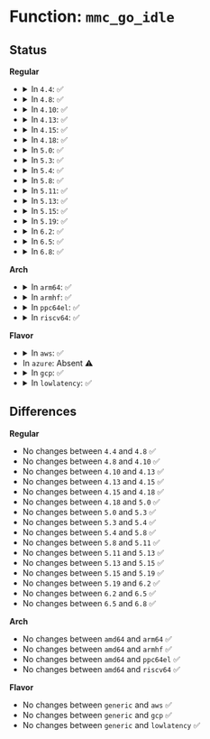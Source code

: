 # Function: <code>mmc_go_idle</code>

## Status
<b>Regular</b>
<ul>
<li>
<details>
<summary>In <code>4.4</code>: ✅</summary>

```c
int mmc_go_idle(struct mmc_host *host);
```

**Collision:** Unique Global

**Inline:** No

**Transformation:** False

**Instances:**

```
In drivers/mmc/core/mmc_ops.c (ffffffff816c5c50)
Location: drivers/mmc/core/mmc_ops.c:147
Inline: False
Direct callers:
  - drivers/mmc/core/core.c:mmc_rescan
  - drivers/mmc/core/mmc.c:mmc_init_card
  - drivers/mmc/core/sd.c:mmc_sd_get_cid
  - drivers/mmc/core/sd.c:mmc_sd_get_cid
  - drivers/mmc/core/sd.c:mmc_attach_sd
  - drivers/mmc/core/sdio.c:mmc_sdio_init_card
  - drivers/mmc/core/sdio.c:mmc_sdio_init_card
  - drivers/mmc/core/sdio.c:mmc_sdio_power_restore
  - drivers/mmc/core/sdio.c:mmc_sdio_resume
```
**Symbols:**

```
ffffffff816c5c50-ffffffff816c5d27: mmc_go_idle (STB_GLOBAL)
```
</details>
</li>
<li>
<details>
<summary>In <code>4.8</code>: ✅</summary>

```c
int mmc_go_idle(struct mmc_host *host);
```

**Collision:** Unique Global

**Inline:** No

**Transformation:** False

**Instances:**

```
In drivers/mmc/core/mmc_ops.c (ffffffff81728ad0)
Location: drivers/mmc/core/mmc_ops.c:142
Inline: False
Direct callers:
  - drivers/mmc/core/core.c:mmc_rescan
  - drivers/mmc/core/mmc.c:mmc_init_card
  - drivers/mmc/core/sd.c:mmc_attach_sd
  - drivers/mmc/core/sd.c:mmc_sd_get_cid
  - drivers/mmc/core/sd.c:mmc_sd_get_cid
  - drivers/mmc/core/sdio.c:mmc_sdio_power_restore
  - drivers/mmc/core/sdio.c:mmc_sdio_resume
  - drivers/mmc/core/sdio.c:mmc_sdio_init_card
  - drivers/mmc/core/sdio.c:mmc_sdio_init_card
```
**Symbols:**

```
ffffffff81728ad0-ffffffff81728ba7: mmc_go_idle (STB_GLOBAL)
```
</details>
</li>
<li>
<details>
<summary>In <code>4.10</code>: ✅</summary>

```c
int mmc_go_idle(struct mmc_host *host);
```

**Collision:** Unique Global

**Inline:** No

**Transformation:** False

**Instances:**

```
In drivers/mmc/core/mmc_ops.c (ffffffff8175bae0)
Location: drivers/mmc/core/mmc_ops.c:128
Inline: False
Direct callers:
  - drivers/mmc/core/core.c:mmc_rescan
  - drivers/mmc/core/mmc.c:mmc_init_card
  - drivers/mmc/core/sd.c:mmc_attach_sd
  - drivers/mmc/core/sd.c:mmc_sd_get_cid
  - drivers/mmc/core/sd.c:mmc_sd_get_cid
  - drivers/mmc/core/sdio.c:mmc_sdio_power_restore
  - drivers/mmc/core/sdio.c:mmc_sdio_resume
  - drivers/mmc/core/sdio.c:mmc_sdio_init_card
  - drivers/mmc/core/sdio.c:mmc_sdio_init_card
```
**Symbols:**

```
ffffffff8175bae0-ffffffff8175bbb7: mmc_go_idle (STB_GLOBAL)
```
</details>
</li>
<li>
<details>
<summary>In <code>4.13</code>: ✅</summary>

```c
int mmc_go_idle(struct mmc_host *host);
```

**Collision:** Unique Global

**Inline:** No

**Transformation:** False

**Instances:**

```
In drivers/mmc/core/mmc_ops.c (ffffffff81779f60)
Location: drivers/mmc/core/mmc_ops.c:135
Inline: False
Direct callers:
  - drivers/mmc/core/core.c:mmc_rescan
  - drivers/mmc/core/mmc.c:mmc_init_card
  - drivers/mmc/core/sd.c:mmc_attach_sd
  - drivers/mmc/core/sd.c:mmc_sd_get_cid
  - drivers/mmc/core/sd.c:mmc_sd_get_cid
  - drivers/mmc/core/sdio.c:mmc_sdio_power_restore
  - drivers/mmc/core/sdio.c:mmc_sdio_resume
  - drivers/mmc/core/sdio.c:mmc_sdio_init_card
  - drivers/mmc/core/sdio.c:mmc_sdio_resend_if_cond
```
**Symbols:**

```
ffffffff81779f60-ffffffff8177a031: mmc_go_idle (STB_GLOBAL)
```
</details>
</li>
<li>
<details>
<summary>In <code>4.15</code>: ✅</summary>

```c
int mmc_go_idle(struct mmc_host *host);
```

**Collision:** Unique Global

**Inline:** No

**Transformation:** False

**Instances:**

```
In drivers/mmc/core/mmc_ops.c (ffffffff817f03b0)
Location: drivers/mmc/core/mmc_ops.c:136
Inline: False
Direct callers:
  - drivers/mmc/core/core.c:mmc_rescan
  - drivers/mmc/core/mmc.c:mmc_init_card
  - drivers/mmc/core/sd.c:mmc_attach_sd
  - drivers/mmc/core/sd.c:mmc_sd_get_cid
  - drivers/mmc/core/sd.c:mmc_sd_get_cid
  - drivers/mmc/core/sdio.c:mmc_sdio_power_restore
  - drivers/mmc/core/sdio.c:mmc_sdio_resume
  - drivers/mmc/core/sdio.c:mmc_sdio_init_card
  - drivers/mmc/core/sdio.c:mmc_sdio_resend_if_cond
```
**Symbols:**

```
ffffffff817f03b0-ffffffff817f0481: mmc_go_idle (STB_GLOBAL)
```
</details>
</li>
<li>
<details>
<summary>In <code>4.18</code>: ✅</summary>

```c
int mmc_go_idle(struct mmc_host *host);
```

**Collision:** Unique Global

**Inline:** No

**Transformation:** False

**Instances:**

```
In drivers/mmc/core/mmc_ops.c (ffffffff818396d0)
Location: drivers/mmc/core/mmc_ops.c:136
Inline: False
Direct callers:
  - drivers/mmc/core/core.c:mmc_rescan
  - drivers/mmc/core/mmc.c:mmc_init_card
  - drivers/mmc/core/sd.c:mmc_attach_sd
  - drivers/mmc/core/sdio.c:mmc_sdio_sw_reset
  - drivers/mmc/core/sdio.c:mmc_sdio_init_card
  - drivers/mmc/core/sdio.c:mmc_sdio_resend_if_cond
```
**Symbols:**

```
ffffffff818396d0-ffffffff818397a1: mmc_go_idle (STB_GLOBAL)
```
</details>
</li>
<li>
<details>
<summary>In <code>5.0</code>: ✅</summary>

```c
int mmc_go_idle(struct mmc_host *host);
```

**Collision:** Unique Global

**Inline:** No

**Transformation:** False

**Instances:**

```
In drivers/mmc/core/mmc_ops.c (ffffffff81865700)
Location: drivers/mmc/core/mmc_ops.c:136
Inline: False
Direct callers:
  - drivers/mmc/core/core.c:mmc_rescan
  - drivers/mmc/core/mmc.c:mmc_init_card
  - drivers/mmc/core/sd.c:mmc_attach_sd
  - drivers/mmc/core/sdio.c:mmc_sdio_sw_reset
  - drivers/mmc/core/sdio.c:mmc_sdio_init_card
  - drivers/mmc/core/sdio.c:mmc_sdio_resend_if_cond
```
**Symbols:**

```
ffffffff81865700-ffffffff818657d1: mmc_go_idle (STB_GLOBAL)
```
</details>
</li>
<li>
<details>
<summary>In <code>5.3</code>: ✅</summary>

```c
int mmc_go_idle(struct mmc_host *host);
```

**Collision:** Unique Global

**Inline:** No

**Transformation:** False

**Instances:**

```
In drivers/mmc/core/mmc_ops.c (ffffffff818a9530)
Location: drivers/mmc/core/mmc_ops.c:132
Inline: False
Direct callers:
  - drivers/mmc/core/core.c:mmc_rescan
  - drivers/mmc/core/mmc.c:mmc_init_card
  - drivers/mmc/core/sd.c:mmc_attach_sd
  - drivers/mmc/core/sd.c:mmc_sd_get_cid
  - drivers/mmc/core/sd.c:mmc_sd_get_cid
  - drivers/mmc/core/sdio.c:mmc_sdio_sw_reset
  - drivers/mmc/core/sdio.c:mmc_sdio_init_card
  - drivers/mmc/core/sdio.c:mmc_sdio_resend_if_cond
```
**Symbols:**

```
ffffffff818a9530-ffffffff818a9601: mmc_go_idle (STB_GLOBAL)
```
</details>
</li>
<li>
<details>
<summary>In <code>5.4</code>: ✅</summary>

```c
int mmc_go_idle(struct mmc_host *host);
```

**Collision:** Unique Global

**Inline:** No

**Transformation:** False

**Instances:**

```
In drivers/mmc/core/mmc_ops.c (ffffffff818db970)
Location: drivers/mmc/core/mmc_ops.c:132
Inline: False
Direct callers:
  - drivers/mmc/core/core.c:mmc_rescan
  - drivers/mmc/core/mmc.c:mmc_init_card
  - drivers/mmc/core/sd.c:mmc_attach_sd
  - drivers/mmc/core/sd.c:mmc_sd_get_cid
  - drivers/mmc/core/sd.c:mmc_sd_get_cid
  - drivers/mmc/core/sdio.c:mmc_sdio_sw_reset
  - drivers/mmc/core/sdio.c:mmc_sdio_init_card
  - drivers/mmc/core/sdio.c:mmc_sdio_resend_if_cond
```
**Symbols:**

```
ffffffff818db970-ffffffff818dba41: mmc_go_idle (STB_GLOBAL)
```
</details>
</li>
<li>
<details>
<summary>In <code>5.8</code>: ✅</summary>

```c
int mmc_go_idle(struct mmc_host *host);
```

**Collision:** Unique Global

**Inline:** No

**Transformation:** False

**Instances:**

```
In drivers/mmc/core/mmc_ops.c (ffffffff819ae760)
Location: drivers/mmc/core/mmc_ops.c:134
Inline: False
Direct callers:
  - drivers/mmc/core/core.c:mmc_rescan_try_freq
  - drivers/mmc/core/mmc.c:mmc_init_card
  - drivers/mmc/core/sd.c:mmc_attach_sd
  - drivers/mmc/core/sd.c:mmc_sd_get_cid
  - drivers/mmc/core/sd.c:mmc_sd_get_cid
  - drivers/mmc/core/sdio.c:mmc_sdio_sw_reset
  - drivers/mmc/core/sdio.c:mmc_sdio_init_card
  - drivers/mmc/core/sdio.c:mmc_sdio_init_card
  - drivers/mmc/core/sdio.c:mmc_sdio_init_card
```
**Symbols:**

```
ffffffff819ae760-ffffffff819ae831: mmc_go_idle (STB_GLOBAL)
```
</details>
</li>
<li>
<details>
<summary>In <code>5.11</code>: ✅</summary>

```c
int mmc_go_idle(struct mmc_host *host);
```

**Collision:** Unique Global

**Inline:** No

**Transformation:** False

**Instances:**

```
In drivers/mmc/core/mmc_ops.c (ffffffff819b0dc0)
Location: drivers/mmc/core/mmc_ops.c:134
Inline: False
Direct callers:
  - drivers/mmc/core/core.c:mmc_rescan_try_freq
  - drivers/mmc/core/mmc.c:mmc_init_card
  - drivers/mmc/core/sd.c:mmc_attach_sd
  - drivers/mmc/core/sd.c:mmc_sd_get_cid
  - drivers/mmc/core/sd.c:mmc_sd_get_cid
  - drivers/mmc/core/sdio.c:mmc_sdio_sw_reset
  - drivers/mmc/core/sdio.c:mmc_sdio_init_card
  - drivers/mmc/core/sdio.c:mmc_sdio_init_card
  - drivers/mmc/core/sdio.c:mmc_sdio_init_card
```
**Symbols:**

```
ffffffff819b0dc0-ffffffff819b0e91: mmc_go_idle (STB_GLOBAL)
```
</details>
</li>
<li>
<details>
<summary>In <code>5.13</code>: ✅</summary>

```c
int mmc_go_idle(struct mmc_host *host);
```

**Collision:** Unique Global

**Inline:** No

**Transformation:** False

**Instances:**

```
In drivers/mmc/core/mmc_ops.c (ffffffff819956a0)
Location: drivers/mmc/core/mmc_ops.c:134
Inline: False
Direct callers:
  - drivers/mmc/core/core.c:mmc_rescan_try_freq
  - drivers/mmc/core/mmc.c:mmc_init_card
  - drivers/mmc/core/sd.c:mmc_attach_sd
  - drivers/mmc/core/sd.c:mmc_sd_get_cid
  - drivers/mmc/core/sd.c:mmc_sd_get_cid
  - drivers/mmc/core/sdio.c:mmc_sdio_sw_reset
  - drivers/mmc/core/sdio.c:mmc_sdio_init_card
  - drivers/mmc/core/sdio.c:mmc_sdio_init_card
  - drivers/mmc/core/sdio.c:mmc_sdio_init_card
```
**Symbols:**

```
ffffffff819956a0-ffffffff81995771: mmc_go_idle (STB_GLOBAL)
```
</details>
</li>
<li>
<details>
<summary>In <code>5.15</code>: ✅</summary>

```c
int mmc_go_idle(struct mmc_host *host);
```

**Collision:** Unique Global

**Inline:** No

**Transformation:** False

**Instances:**

```
In drivers/mmc/core/mmc_ops.c (ffffffff81a41280)
Location: drivers/mmc/core/mmc_ops.c:139
Inline: False
Direct callers:
  - drivers/mmc/core/core.c:mmc_rescan_try_freq
  - drivers/mmc/core/mmc.c:mmc_init_card
  - drivers/mmc/core/sd.c:mmc_attach_sd
  - drivers/mmc/core/sd.c:mmc_sd_get_cid
  - drivers/mmc/core/sd.c:mmc_sd_get_cid
  - drivers/mmc/core/sdio.c:mmc_sdio_sw_reset
  - drivers/mmc/core/sdio.c:mmc_sdio_init_card
  - drivers/mmc/core/sdio.c:mmc_sdio_init_card
  - drivers/mmc/core/sdio.c:mmc_sdio_init_card
```
**Symbols:**

```
ffffffff81a41280-ffffffff81a41363: mmc_go_idle (STB_GLOBAL)
```
</details>
</li>
<li>
<details>
<summary>In <code>5.19</code>: ✅</summary>

```c
int mmc_go_idle(struct mmc_host *host);
```

**Collision:** Unique Global

**Inline:** No

**Transformation:** False

**Instances:**

```
In drivers/mmc/core/mmc_ops.c (ffffffff81bae840)
Location: drivers/mmc/core/mmc_ops.c:147
Inline: False
Direct callers:
  - drivers/mmc/core/core.c:mmc_rescan_try_freq
  - drivers/mmc/core/mmc.c:mmc_init_card
  - drivers/mmc/core/sd.c:mmc_attach_sd
  - drivers/mmc/core/sd.c:mmc_sd_get_cid
  - drivers/mmc/core/sd.c:mmc_sd_get_cid
  - drivers/mmc/core/sdio.c:mmc_sdio_sw_reset
  - drivers/mmc/core/sdio.c:mmc_sdio_init_card
  - drivers/mmc/core/sdio.c:mmc_sdio_init_card
  - drivers/mmc/core/sdio.c:mmc_sdio_init_card
```
**Symbols:**

```
ffffffff81bae840-ffffffff81bae92f: mmc_go_idle (STB_GLOBAL)
```
</details>
</li>
<li>
<details>
<summary>In <code>6.2</code>: ✅</summary>

```c
int mmc_go_idle(struct mmc_host *host);
```

**Collision:** Unique Global

**Inline:** No

**Transformation:** False

**Instances:**

```
In drivers/mmc/core/mmc_ops.c (ffffffff81d52130)
Location: drivers/mmc/core/mmc_ops.c:147
Inline: False
Direct callers:
  - drivers/mmc/core/core.c:mmc_rescan_try_freq
  - drivers/mmc/core/mmc.c:mmc_init_card
  - drivers/mmc/core/sd.c:mmc_attach_sd
  - drivers/mmc/core/sd.c:mmc_sd_get_cid
  - drivers/mmc/core/sd.c:mmc_sd_get_cid
  - drivers/mmc/core/sdio.c:mmc_sdio_sw_reset
  - drivers/mmc/core/sdio.c:mmc_sdio_init_card
  - drivers/mmc/core/sdio.c:mmc_sdio_init_card
  - drivers/mmc/core/sdio.c:mmc_sdio_init_card
```
**Symbols:**

```
ffffffff81d52130-ffffffff81d5221f: mmc_go_idle (STB_GLOBAL)
```
</details>
</li>
<li>
<details>
<summary>In <code>6.5</code>: ✅</summary>

```c
int mmc_go_idle(struct mmc_host *host);
```

**Collision:** Unique Global

**Inline:** No

**Transformation:** False

**Instances:**

```
In drivers/mmc/core/mmc_ops.c (ffffffff81dbcb40)
Location: drivers/mmc/core/mmc_ops.c:147
Inline: False
Direct callers:
  - drivers/mmc/core/core.c:mmc_rescan_try_freq
  - drivers/mmc/core/mmc.c:mmc_init_card
  - drivers/mmc/core/sd.c:mmc_attach_sd
  - drivers/mmc/core/sd.c:mmc_sd_get_cid
  - drivers/mmc/core/sd.c:mmc_sd_get_cid
  - drivers/mmc/core/sdio.c:mmc_sdio_sw_reset
  - drivers/mmc/core/sdio.c:mmc_sdio_init_card
  - drivers/mmc/core/sdio.c:mmc_sdio_init_card
  - drivers/mmc/core/sdio.c:mmc_sdio_init_card
```
**Symbols:**

```
ffffffff81dbcb40-ffffffff81dbcc2f: mmc_go_idle (STB_GLOBAL)
```
</details>
</li>
<li>
<details>
<summary>In <code>6.8</code>: ✅</summary>

```c
int mmc_go_idle(struct mmc_host *host);
```

**Collision:** Unique Global

**Inline:** No

**Transformation:** False

**Instances:**

```
In drivers/mmc/core/mmc_ops.c (ffffffff81e75110)
Location: drivers/mmc/core/mmc_ops.c:147
Inline: False
Direct callers:
  - drivers/mmc/core/core.c:mmc_rescan_try_freq
  - drivers/mmc/core/mmc.c:mmc_init_card
  - drivers/mmc/core/sd.c:mmc_attach_sd
  - drivers/mmc/core/sd.c:mmc_sd_get_cid
  - drivers/mmc/core/sd.c:mmc_sd_get_cid
  - drivers/mmc/core/sdio.c:mmc_sdio_sw_reset
  - drivers/mmc/core/sdio.c:mmc_sdio_init_card
  - drivers/mmc/core/sdio.c:mmc_sdio_init_card
  - drivers/mmc/core/sdio.c:mmc_sdio_init_card
```
**Symbols:**

```
ffffffff81e75110-ffffffff81e751ff: mmc_go_idle (STB_GLOBAL)
```
</details>
</li>
</ul>
<b>Arch</b>
<ul>
<li>
<details>
<summary>In <code>arm64</code>: ✅</summary>

```c
int mmc_go_idle(struct mmc_host *host);
```

**Collision:** Unique Global

**Inline:** No

**Transformation:** False

**Instances:**

```
In drivers/mmc/core/mmc_ops.c (ffff800010b359e0)
Location: drivers/mmc/core/mmc_ops.c:132
Inline: False
Direct callers:
  - drivers/mmc/core/core.c:mmc_rescan
  - drivers/mmc/core/mmc.c:mmc_init_card
  - drivers/mmc/core/sd.c:mmc_attach_sd
  - drivers/mmc/core/sd.c:mmc_sd_get_cid
  - drivers/mmc/core/sd.c:mmc_sd_get_cid
  - drivers/mmc/core/sdio.c:mmc_sdio_sw_reset
  - drivers/mmc/core/sdio.c:mmc_sdio_init_card
  - drivers/mmc/core/sdio.c:mmc_sdio_resend_if_cond
```
**Symbols:**

```
ffff800010b359e0-ffff800010b35ac8: mmc_go_idle (STB_GLOBAL)
```
</details>
</li>
<li>
<details>
<summary>In <code>armhf</code>: ✅</summary>

```c
int mmc_go_idle(struct mmc_host *host);
```

**Collision:** Unique Global

**Inline:** No

**Transformation:** False

**Instances:**

```
In drivers/mmc/core/mmc_ops.c (c0c10434)
Location: drivers/mmc/core/mmc_ops.c:132
Inline: False
Direct callers:
  - drivers/mmc/core/core.c:mmc_rescan
  - drivers/mmc/core/mmc.c:mmc_init_card
  - drivers/mmc/core/sd.c:mmc_attach_sd
  - drivers/mmc/core/sd.c:mmc_sd_get_cid
  - drivers/mmc/core/sd.c:mmc_sd_get_cid
  - drivers/mmc/core/sdio.c:mmc_sdio_sw_reset
  - drivers/mmc/core/sdio.c:mmc_sdio_init_card
  - drivers/mmc/core/sdio.c:mmc_sdio_resend_if_cond
```
**Symbols:**

```
c0c10434-c0c10524: mmc_go_idle (STB_GLOBAL)
```
</details>
</li>
<li>
<details>
<summary>In <code>ppc64el</code>: ✅</summary>

```c
int mmc_go_idle(struct mmc_host *host);
```

**Collision:** Unique Global

**Inline:** No

**Transformation:** False

**Instances:**

```
In drivers/mmc/core/mmc_ops.c (c000000000c308a0)
Location: drivers/mmc/core/mmc_ops.c:132
Inline: False
Direct callers:
  - drivers/mmc/core/core.c:mmc_rescan
  - drivers/mmc/core/mmc.c:mmc_init_card
  - drivers/mmc/core/sd.c:mmc_attach_sd
  - drivers/mmc/core/sd.c:mmc_sd_get_cid
  - drivers/mmc/core/sd.c:mmc_sd_get_cid
  - drivers/mmc/core/sdio.c:mmc_sdio_sw_reset
  - drivers/mmc/core/sdio.c:mmc_sdio_init_card
  - drivers/mmc/core/sdio.c:mmc_sdio_resend_if_cond
```
**Symbols:**

```
c000000000c308a0-c000000000c309dc: mmc_go_idle (STB_GLOBAL)
```
</details>
</li>
<li>
<details>
<summary>In <code>riscv64</code>: ✅</summary>

```c
int mmc_go_idle(struct mmc_host *host);
```

**Collision:** Unique Global

**Inline:** No

**Transformation:** False

**Instances:**

```
In drivers/mmc/core/mmc_ops.c (ffffffe00070dd10)
Location: drivers/mmc/core/mmc_ops.c:132
Inline: False
Direct callers:
  - drivers/mmc/core/core.c:mmc_rescan
  - drivers/mmc/core/mmc.c:mmc_init_card
  - drivers/mmc/core/sd.c:mmc_attach_sd
  - drivers/mmc/core/sd.c:mmc_sd_get_cid
  - drivers/mmc/core/sd.c:mmc_sd_get_cid
  - drivers/mmc/core/sdio.c:mmc_sdio_sw_reset
  - drivers/mmc/core/sdio.c:mmc_sdio_init_card
  - drivers/mmc/core/sdio.c:mmc_sdio_resend_if_cond
```
**Symbols:**

```
ffffffe00070dd10-ffffffe00070ddda: mmc_go_idle (STB_GLOBAL)
```
</details>
</li>
</ul>
<b>Flavor</b>
<ul>
<li>
<details>
<summary>In <code>aws</code>: ✅</summary>

```c
int mmc_go_idle(struct mmc_host *host);
```

**Collision:** Unique Global

**Inline:** No

**Transformation:** False

**Instances:**

```
In drivers/mmc/core/mmc_ops.c (ffffffff8187f330)
Location: drivers/mmc/core/mmc_ops.c:132
Inline: False
Direct callers:
  - drivers/mmc/core/core.c:mmc_rescan
  - drivers/mmc/core/mmc.c:mmc_init_card
  - drivers/mmc/core/sd.c:mmc_attach_sd
  - drivers/mmc/core/sd.c:mmc_sd_get_cid
  - drivers/mmc/core/sd.c:mmc_sd_get_cid
  - drivers/mmc/core/sdio.c:mmc_sdio_sw_reset
  - drivers/mmc/core/sdio.c:mmc_sdio_init_card
  - drivers/mmc/core/sdio.c:mmc_sdio_resend_if_cond
```
**Symbols:**

```
ffffffff8187f330-ffffffff8187f401: mmc_go_idle (STB_GLOBAL)
```
</details>
</li>
<li>
In <code>azure</code>: Absent ⚠️
</li>
<li>
<details>
<summary>In <code>gcp</code>: ✅</summary>

```c
int mmc_go_idle(struct mmc_host *host);
```

**Collision:** Unique Global

**Inline:** No

**Transformation:** False

**Instances:**

```
In drivers/mmc/core/mmc_ops.c (ffffffff818d07d0)
Location: drivers/mmc/core/mmc_ops.c:132
Inline: False
Direct callers:
  - drivers/mmc/core/core.c:mmc_rescan
  - drivers/mmc/core/mmc.c:mmc_init_card
  - drivers/mmc/core/sd.c:mmc_attach_sd
  - drivers/mmc/core/sd.c:mmc_sd_get_cid
  - drivers/mmc/core/sd.c:mmc_sd_get_cid
  - drivers/mmc/core/sdio.c:mmc_sdio_sw_reset
  - drivers/mmc/core/sdio.c:mmc_sdio_init_card
  - drivers/mmc/core/sdio.c:mmc_sdio_resend_if_cond
```
**Symbols:**

```
ffffffff818d07d0-ffffffff818d08a1: mmc_go_idle (STB_GLOBAL)
```
</details>
</li>
<li>
<details>
<summary>In <code>lowlatency</code>: ✅</summary>

```c
int mmc_go_idle(struct mmc_host *host);
```

**Collision:** Unique Global

**Inline:** No

**Transformation:** False

**Instances:**

```
In drivers/mmc/core/mmc_ops.c (ffffffff818ed2f0)
Location: drivers/mmc/core/mmc_ops.c:132
Inline: False
Direct callers:
  - drivers/mmc/core/core.c:mmc_rescan
  - drivers/mmc/core/mmc.c:mmc_init_card
  - drivers/mmc/core/sd.c:mmc_attach_sd
  - drivers/mmc/core/sd.c:mmc_sd_get_cid
  - drivers/mmc/core/sd.c:mmc_sd_get_cid
  - drivers/mmc/core/sdio.c:mmc_sdio_sw_reset
  - drivers/mmc/core/sdio.c:mmc_sdio_init_card
  - drivers/mmc/core/sdio.c:mmc_sdio_resend_if_cond
```
**Symbols:**

```
ffffffff818ed2f0-ffffffff818ed3c1: mmc_go_idle (STB_GLOBAL)
```
</details>
</li>
</ul>

## Differences
<b>Regular</b>
<ul>
<li>
No changes between <code>4.4</code> and <code>4.8</code> ✅
</li>
<li>
No changes between <code>4.8</code> and <code>4.10</code> ✅
</li>
<li>
No changes between <code>4.10</code> and <code>4.13</code> ✅
</li>
<li>
No changes between <code>4.13</code> and <code>4.15</code> ✅
</li>
<li>
No changes between <code>4.15</code> and <code>4.18</code> ✅
</li>
<li>
No changes between <code>4.18</code> and <code>5.0</code> ✅
</li>
<li>
No changes between <code>5.0</code> and <code>5.3</code> ✅
</li>
<li>
No changes between <code>5.3</code> and <code>5.4</code> ✅
</li>
<li>
No changes between <code>5.4</code> and <code>5.8</code> ✅
</li>
<li>
No changes between <code>5.8</code> and <code>5.11</code> ✅
</li>
<li>
No changes between <code>5.11</code> and <code>5.13</code> ✅
</li>
<li>
No changes between <code>5.13</code> and <code>5.15</code> ✅
</li>
<li>
No changes between <code>5.15</code> and <code>5.19</code> ✅
</li>
<li>
No changes between <code>5.19</code> and <code>6.2</code> ✅
</li>
<li>
No changes between <code>6.2</code> and <code>6.5</code> ✅
</li>
<li>
No changes between <code>6.5</code> and <code>6.8</code> ✅
</li>
</ul>
<b>Arch</b>
<ul>
<li>
No changes between <code>amd64</code> and <code>arm64</code> ✅
</li>
<li>
No changes between <code>amd64</code> and <code>armhf</code> ✅
</li>
<li>
No changes between <code>amd64</code> and <code>ppc64el</code> ✅
</li>
<li>
No changes between <code>amd64</code> and <code>riscv64</code> ✅
</li>
</ul>
<b>Flavor</b>
<ul>
<li>
No changes between <code>generic</code> and <code>aws</code> ✅
</li>
<li>
No changes between <code>generic</code> and <code>gcp</code> ✅
</li>
<li>
No changes between <code>generic</code> and <code>lowlatency</code> ✅
</li>
</ul>
